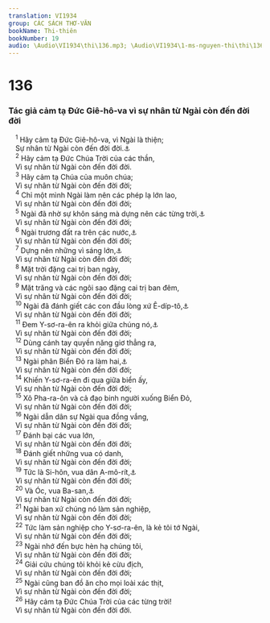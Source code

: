 ```yaml
---
translation: VI1934
group: CÁC SÁCH THƠ-VĂN
bookName: Thi-thiên 
bookNumber: 19
audio: \Audio\VI1934\thi\136.mp3; \Audio\VI1934\1-ms-nguyen-thi\thi\136.mp3
---
```


<div class="title"><h1>136</h1><h3>Tác giả cảm tạ Đức Giê-hô-va vì sự nhân từ Ngài còn đến đời đời</h3></div>
<span class="verse thi_136_1"> <sup>1</sup> Hãy cảm tạ Đức Giê-hô-va, vì Ngài là thiện; <br/> Sự nhân từ Ngài còn đến đời đời.<a data-toggle="tooltip" data-placement="bottom" title="1Su 16:34; 2Su 5:13; 7:3; Exo 3:11; Thi 100:5; 106:1; 107:1; 118:1; Gie 33:11">⚓</a><br/></span>
<span class="verse thi_136_2"> <sup>2</sup> Hãy cảm tạ Đức Chúa Trời của các thần, <br/> Vì sự nhân từ Ngài còn đến đời đời. <br/></span>
<span class="verse thi_136_3"> <sup>3</sup> Hãy cảm tạ Chúa của muôn chúa; <br/> Vì sự nhân từ Ngài còn đến đời đời; <br/></span>
<span class="verse thi_136_4"> <sup>4</sup> Chỉ một mình Ngài làm nên các phép lạ lớn lao, <br/> Vì sự nhân từ Ngài còn đến đời đời; <br/></span>
<span class="verse thi_136_5"> <sup>5</sup> Ngài đã nhờ sự khôn sáng mà dựng nên các từng trời,<a data-toggle="tooltip" data-placement="bottom" title="Sa 1:1">⚓</a><br/> Vì sự nhân từ Ngài còn đến đời đời; <br/></span>
<span class="verse thi_136_6"> <sup>6</sup> Ngài trương đất ra trên các nước,<a data-toggle="tooltip" data-placement="bottom" title="Sa 1:2">⚓</a><br/> Vì sự nhân từ Ngài còn đến đời đời; <br/></span>
<span class="verse thi_136_7"> <sup>7</sup> Dựng nên những vì sáng lớn,<a data-toggle="tooltip" data-placement="bottom" title="Sa 1:16">⚓</a><br/> Vì sự nhân từ Ngài còn đến đời đời; <br/></span>
<span class="verse thi_136_8"> <sup>8</sup> Mặt trời đặng cai trị ban ngày, <br/> Vì sự nhân từ Ngài còn đến đời đời; <br/></span>
<span class="verse thi_136_9"> <sup>9</sup> Mặt trăng và các ngôi sao đặng cai trị ban đêm, <br/> Vì sự nhân từ Ngài còn đến đời đời; <br/></span>
<span class="verse thi_136_10"> <sup>10</sup> Ngài đã đánh giết các con đầu lòng xứ Ê-díp-tô,<a data-toggle="tooltip" data-placement="bottom" title="Xu 12:29">⚓</a><br/> Vì sự nhân từ Ngài còn đến đời đời; <br/></span>
<span class="verse thi_136_11"> <sup>11</sup> Đem Y-sơ-ra-ên ra khỏi giữa chúng nó,<a data-toggle="tooltip" data-placement="bottom" title="Xu 6:6; 12:51">⚓</a><br/> Vì sự nhân từ Ngài còn đến đời đời; <br/></span>
<span class="verse thi_136_12"> <sup>12</sup> Dùng cánh tay quyền năng giơ thẳng ra, <br/> Vì sự nhân từ Ngài còn đến đời đời; <br/></span>
<span class="verse thi_136_13"> <sup>13</sup> Ngài phân Biển Đỏ ra làm hai,<a data-toggle="tooltip" data-placement="bottom" title="Xu 14:21-29">⚓</a><br/> Vì sự nhân từ Ngài còn đến đời đời; <br/></span>
<span class="verse thi_136_14"> <sup>14</sup> Khiến Y-sơ-ra-ên đi qua giữa biển ấy, <br/> Vì sự nhân từ Ngài còn đến đời đời; <br/></span>
<span class="verse thi_136_15"> <sup>15</sup> Xô Pha-ra-ôn và cả đạo binh người xuống Biển Đỏ, <br/> Vì sự nhân từ Ngài còn đến đời đời; <br/></span>
<span class="verse thi_136_16"> <sup>16</sup> Ngài dẫn dân sự Ngài qua đồng vắng, <br/> Vì sự nhân từ Ngài còn đến đời đời; <br/></span>
<span class="verse thi_136_17"> <sup>17</sup> Đánh bại các vua lớn, <br/> Vì sự nhân từ Ngài còn đến đời đời; <br/></span>
<span class="verse thi_136_18"> <sup>18</sup> Đánh giết những vua có danh, <br/> Vì sự nhân từ Ngài còn đến đời đời; <br/></span>
<span class="verse thi_136_19"> <sup>19</sup> Tức là Si-hôn, vua dân A-mô-rít,<a data-toggle="tooltip" data-placement="bottom" title="Dan 21:21-30">⚓</a><br/> Vì sự nhân từ Ngài còn đến đời đời; <br/></span>
<span class="verse thi_136_20"> <sup>20</sup> Và Óc, vua Ba-san,<a data-toggle="tooltip" data-placement="bottom" title="Dan 21:31-35">⚓</a><br/> Vì sự nhân từ Ngài còn đến đời đời; <br/></span>
<span class="verse thi_136_21"> <sup>21</sup> Ngài ban xứ chúng nó làm sản nghiệp, <br/> Vì sự nhân từ Ngài còn đến đời đời; <br/></span>
<span class="verse thi_136_22"> <sup>22</sup> Tức làm sản nghiệp cho Y-sơ-ra-ên, là kẻ tôi tớ Ngài, <br/> Vì sự nhân từ Ngài còn đến đời đời; <br/></span>
<span class="verse thi_136_23"> <sup>23</sup> Ngài nhớ đến bực hèn hạ chúng tôi, <br/> Vì sự nhân từ Ngài còn đến đời đời; <br/></span>
<span class="verse thi_136_24"> <sup>24</sup> Giải cứu chúng tôi khỏi kẻ cừu địch, <br/> Vì sự nhân từ Ngài còn đến đời đời; <br/></span>
<span class="verse thi_136_25"> <sup>25</sup> Ngài cũng ban đồ ăn cho mọi loài xác thịt, <br/> Vì sự nhân từ Ngài còn đến đời đời; <br/></span>
<span class="verse thi_136_26"> <sup>26</sup> Hãy cảm tạ Đức Chúa Trời của các từng trời! <br/> Vì sự nhân từ Ngài còn đến đời đời. <br/></span>
